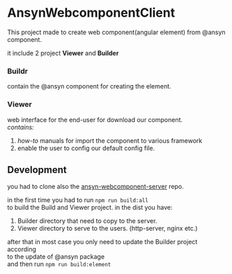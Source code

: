 # AnsynWebcomponentClient

This project made to create web component(angular element) from @ansyn component.

it include 2 project **Viewer** and **Builder**

### Buildr
contain the @ansyn component for creating the element.

### Viewer
web interface for the end-user for download our component. <br>
*contains:*<br>
1. *how-to* manuals for import the component to various framework
2. enable the user to config our default config file.

## Development
you had to clone also the [ansyn-webcomponent-server](https://github.com/AnSyn/ansyn-webcomponent-server) repo.

in the first time you had to run `npm run build:all` <br>
to build the Build and Viewer project.
in the dist you have:
1. Builder directory that need to copy to the server.
2. Viewer directory to serve to the users. (http-server, nginx etc.)

after that in most case you only need to update the Builder project according<br>
to the update of @ansyn package<br>
and then run `npm run build:element`
